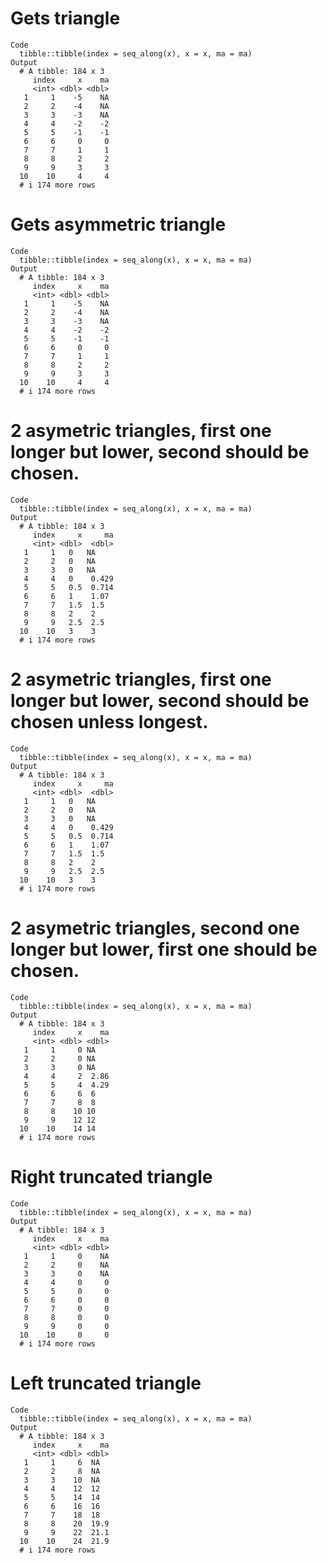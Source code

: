 # Gets triangle

    Code
      tibble::tibble(index = seq_along(x), x = x, ma = ma)
    Output
      # A tibble: 184 x 3
         index     x    ma
         <int> <dbl> <dbl>
       1     1    -5    NA
       2     2    -4    NA
       3     3    -3    NA
       4     4    -2    -2
       5     5    -1    -1
       6     6     0     0
       7     7     1     1
       8     8     2     2
       9     9     3     3
      10    10     4     4
      # i 174 more rows

# Gets asymmetric triangle

    Code
      tibble::tibble(index = seq_along(x), x = x, ma = ma)
    Output
      # A tibble: 184 x 3
         index     x    ma
         <int> <dbl> <dbl>
       1     1    -5    NA
       2     2    -4    NA
       3     3    -3    NA
       4     4    -2    -2
       5     5    -1    -1
       6     6     0     0
       7     7     1     1
       8     8     2     2
       9     9     3     3
      10    10     4     4
      # i 174 more rows

# 2 asymetric triangles, first one longer but lower, second should be chosen.

    Code
      tibble::tibble(index = seq_along(x), x = x, ma = ma)
    Output
      # A tibble: 184 x 3
         index     x     ma
         <int> <dbl>  <dbl>
       1     1   0   NA    
       2     2   0   NA    
       3     3   0   NA    
       4     4   0    0.429
       5     5   0.5  0.714
       6     6   1    1.07 
       7     7   1.5  1.5  
       8     8   2    2    
       9     9   2.5  2.5  
      10    10   3    3    
      # i 174 more rows

# 2 asymetric triangles, first one longer but lower, second should be chosen unless longest.

    Code
      tibble::tibble(index = seq_along(x), x = x, ma = ma)
    Output
      # A tibble: 184 x 3
         index     x     ma
         <int> <dbl>  <dbl>
       1     1   0   NA    
       2     2   0   NA    
       3     3   0   NA    
       4     4   0    0.429
       5     5   0.5  0.714
       6     6   1    1.07 
       7     7   1.5  1.5  
       8     8   2    2    
       9     9   2.5  2.5  
      10    10   3    3    
      # i 174 more rows

# 2 asymetric triangles, second one longer but lower, first one should be chosen.

    Code
      tibble::tibble(index = seq_along(x), x = x, ma = ma)
    Output
      # A tibble: 184 x 3
         index     x    ma
         <int> <dbl> <dbl>
       1     1     0 NA   
       2     2     0 NA   
       3     3     0 NA   
       4     4     2  2.86
       5     5     4  4.29
       6     6     6  6   
       7     7     8  8   
       8     8    10 10   
       9     9    12 12   
      10    10    14 14   
      # i 174 more rows

# Right truncated triangle

    Code
      tibble::tibble(index = seq_along(x), x = x, ma = ma)
    Output
      # A tibble: 184 x 3
         index     x    ma
         <int> <dbl> <dbl>
       1     1     0    NA
       2     2     0    NA
       3     3     0    NA
       4     4     0     0
       5     5     0     0
       6     6     0     0
       7     7     0     0
       8     8     0     0
       9     9     0     0
      10    10     0     0
      # i 174 more rows

# Left truncated triangle

    Code
      tibble::tibble(index = seq_along(x), x = x, ma = ma)
    Output
      # A tibble: 184 x 3
         index     x    ma
         <int> <dbl> <dbl>
       1     1     6  NA  
       2     2     8  NA  
       3     3    10  NA  
       4     4    12  12  
       5     5    14  14  
       6     6    16  16  
       7     7    18  18  
       8     8    20  19.9
       9     9    22  21.1
      10    10    24  21.9
      # i 174 more rows


